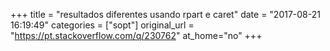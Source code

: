 +++
title = "resultados diferentes usando rpart e caret"
date = "2017-08-21 16:19:49"
categories = ["sopt"]
original_url = "https://pt.stackoverflow.com/q/230762"
at_home="no"
+++

